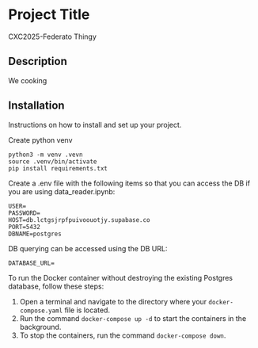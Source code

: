 # Project Title
CXC2025-Federato Thingy

## Description
We cooking

## Installation
Instructions on how to install and set up your project.

Create python venv

```
python3 -m venv .vevn
source .venv/bin/activate
pip install requirements.txt
```

Create a .env file with the following items so that you can access the DB if you are using data_reader.ipynb:
```
USER=
PASSWORD=
HOST=db.lctgsjrpfpuivoouotjy.supabase.co
PORT=5432
DBNAME=postgres
```

DB querying can be accessed using the DB URL:
```
DATABASE_URL=
```

To run the Docker container without destroying the existing Postgres database, follow these steps:
1. Open a terminal and navigate to the directory where your `docker-compose.yaml` file is located.
2. Run the command `docker-compose up -d` to start the containers in the background.
3. To stop the containers, run the command `docker-compose down`.